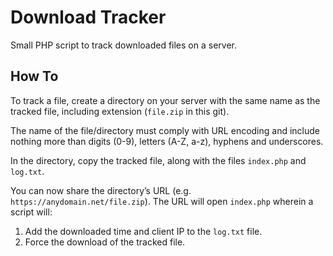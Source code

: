 # Download Tracker

Small PHP script to track downloaded files on a server.

## How To

To track a file, create a directory on your server with the same name as the tracked file, including extension (`file.zip` in this git).

The name of the file/directory must comply with URL encoding and include nothing more than digits (0-9), letters (A-Z, a-z), hyphens and underscores.

In the directory, copy the tracked file, along with the files `index.php` and `log.txt`.

You can now share the directory’s URL (e.g. `https://anydomain.net/file.zip`). The URL will open `index.php` wherein a script will:

1. Add the downloaded time and client IP to the `log.txt` file.
2. Force the download of the tracked file.
